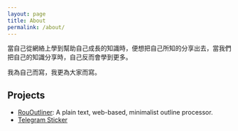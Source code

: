 ```yaml
---
layout: page
title: About
permalink: /about/
---
```


<!--IT, Finance, Apple, iOS Automation, HKSL-->

<!-- 寫網誌的原因是想防止自己失憶、訓練自己的表達能力、以及為世界帶來一點參考。 -->
當自己從網絡上學到幫助自己成長的知識時，便想把自己所知的分享出去，當我們把自己的知識分享時，自己反而會學到更多。

我為自己而寫，我更為大家而寫。

<!-- Eterna Betao 是世界語，意思是永遠的 beta 版本。因為這個網誌永遠都不會有完成版，只會不斷地進化。 -->
<!-- Get the tag name for every tag on the site and set them
to the `site_tags` variable. -->

<!--
{% capture site_tags %}{% for tag in site.tags %}{{ tag | first }}{% unless forloop.last %},{% endunless %}{% endfor %}{% endcapture %}
-->

<!-- `tag_words` is a sorted array of the tag names. -->
<!--
{% assign tag_words = site_tags | split:',' | sort %}
-->

<!-- List of all tags -->
<!--
<ul class="tags">
	{% for item in (0..site.tags.size) %}
		{% unless forloop.last %}
			{% capture this_word %}{{ tag_words[item] }}{% endcapture %}
			<li>
				<a href="{{ site.baseurl }}/tags/#{{ this_word | cgi_escape }}" class="tag">#{{ this_word }}</a>
			</li>
		{% endunless %}
	{% endfor %}
</ul>
-->

## Projects

* [RouOutliner](https://rououtliner.github.io): A plain text, web-based, minimalist outline processor.
* [Telegram Sticker](https://t.me/addstickers/Roulesophy)
